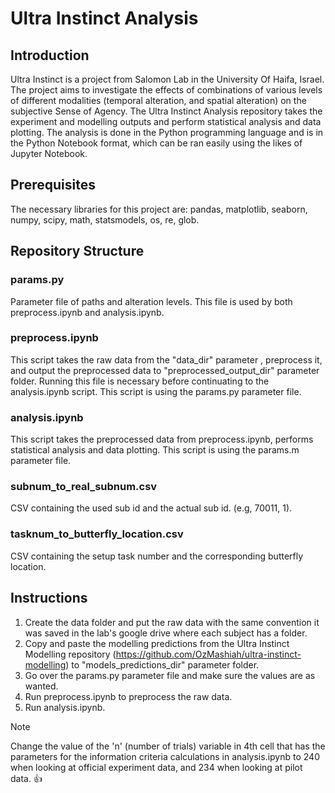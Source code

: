 # Ultra Instinct Analysis

## Introduction
Ultra Instinct is a project from Salomon Lab in the University Of Haifa, Israel.
The project aims to investigate the effects of combinations of various levels of different modalities (temporal alteration, and spatial alteration) on the subjective Sense of Agency.
The Ultra Instinct Analysis repository takes the experiment and modelling outputs and perform statistical analysis and data plotting.
The analysis is done in the Python programming language and is in the Python Notebook format, which can be ran easily using the likes of Jupyter Notebook. 

## Prerequisites
The necessary libraries for this project are:
pandas, matplotlib, seaborn, numpy, scipy, math, statsmodels, os, re, glob.

## Repository Structure

### params.py
Parameter file of paths and alteration levels. This file is used by both preprocess.ipynb and analysis.ipynb. 

### preprocess.ipynb
This script takes the raw data from the "data_dir" parameter , preprocess it, and output the preprocessed data to "preprocessed_output_dir" parameter folder. Running this file is necessary before continuating to the analysis.ipynb script. This script is using the params.py parameter file.

### analysis.ipynb
This script takes the preprocessed data from preprocess.ipynb, performs statistical analysis and data plotting. This script is using the params.m parameter file.

### subnum_to_real_subnum.csv
CSV containing the used sub id and the actual sub id. (e.g, 70011, 1).

### tasknum_to_butterfly_location.csv
CSV containing the setup task number and the corresponding butterfly location.

## Instructions
1) Create the data folder and put the raw data with the same convention it was saved in the lab's google drive where each subject has a folder.
2) Copy and paste the modelling predictions from the Ultra Instinct Modelling repository (https://github.com/OzMashiah/ultra-instinct-modelling) to "models_predictions_dir" parameter folder.
2) Go over the params.py parameter file and make sure the values are as wanted.
3) Run preprocess.ipynb to preprocess the raw data.
4) Run analysis.ipynb.

> [!NOTE]
> Change the value of the 'n' (number of trials) variable in 4th cell that has the parameters for the information criteria calculations in analysis.ipynb to 240 when looking at official experiment data, and 234 when looking at pilot data. :+1: 